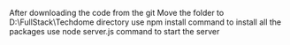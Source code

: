 After downloading the code from the git
Move the folder to D:\FullStack\Techdome directory
use npm install command to install all the packages
use node server.js command to start the server